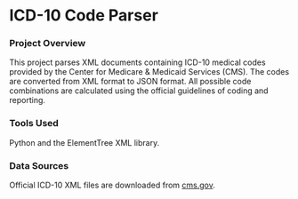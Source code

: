 # ICD-10 Code Parser

### Project Overview
This project parses XML documents containing ICD-10 medical codes provided by the Center for Medicare & Medicaid Services (CMS). The codes are converted from XML format to JSON format. All possible code combinations are calculated using the official guidelines of coding and reporting.

### Tools Used
Python and the ElementTree XML library.

### Data Sources
Official ICD-10 XML files are downloaded from [cms.gov](https://www.cms.gov/Medicare/Coding/ICD10).